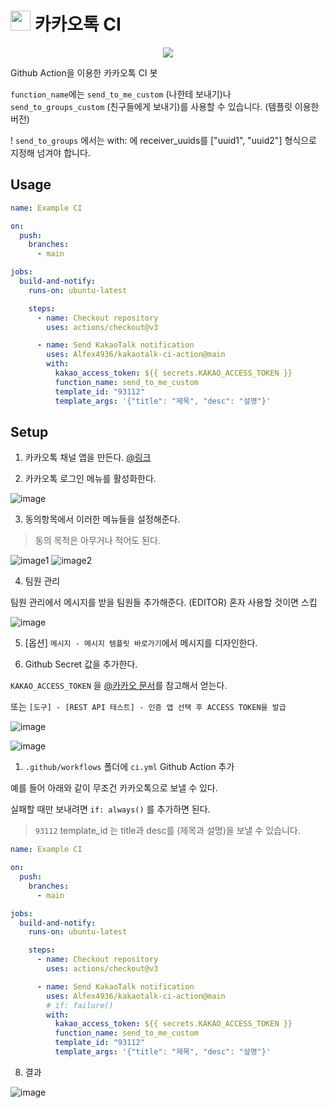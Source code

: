 # <img src="https://user-images.githubusercontent.com/2356749/234554374-6977623b-880c-4b65-aec1-3841e280c4b7.svg" style="height: 32px;"> 카카오톡 CI</div>

<div align="center">
<p>
<img src="https://user-images.githubusercontent.com/2356749/234552958-94977a16-3ac5-4b02-9c6f-2fc9ab3255d6.png">
</p>
</div>

Github Action을 이용한 카카오톡 CI 봇

`function_name`에는 `send_to_me_custom` (나한테 보내기)나 `send_to_groups_custom` (친구들에게 보내기)를 사용할 수 있습니다. (템플릿 이용한 버전)

! `send_to_groups` 에서는 with: 에 receiver_uuids를 ["uuid1", "uuid2"] 형식으로 지정해 넘겨야 합니다.


## Usage

```yml
name: Example CI

on:
  push:
    branches:
      - main

jobs:
  build-and-notify:
    runs-on: ubuntu-latest

    steps:
      - name: Checkout repository
        uses: actions/checkout@v3

      - name: Send KakaoTalk notification
        uses: Alfex4936/kakaotalk-ci-action@main
        with:
          kakao_access_token: ${{ secrets.KAKAO_ACCESS_TOKEN }}
          function_name: send_to_me_custom
          template_id: "93112"
          template_args: '{"title": "제목", "desc": "설명"}'
```

## Setup

1. 카카오톡 채널 앱을 만든다. [@링크](https://developers.kakao.com/console/app)

2. 카카오톡 로그인 메뉴를 활성화한다.

![image](https://user-images.githubusercontent.com/2356749/234551391-6c3bca1f-3f94-4b1d-9b18-60489ea6ae46.png)

3. 동의항목에서 이러한 메뉴들을 설정해준다.

> 동의 목적은 아무거나 적어도 된다.

![image1](https://user-images.githubusercontent.com/2356749/234551535-b05c7ece-747a-454f-b839-2c7b9f074924.png)
![image2](https://user-images.githubusercontent.com/2356749/234551641-04e9ba58-cb8f-47ec-84c2-1644bef8b312.png)

4. 팀원 관리

팀원 관리에서 메시지를 받을 팀원들 추가해준다. (EDITOR) 혼자 사용할 것이면 스킵

![image](https://user-images.githubusercontent.com/2356749/234551884-5064f15a-9c5e-447a-b11f-3d9b100873e9.png)

5. [옵션] `메시지 - 메시지 템플릿 바로가기`에서 메시지를 디자인한다.

6. Github Secret 값을 추가한다.

`KAKAO_ACCESS_TOKEN` 을 [@카카오 문서](https://developers.kakao.com/docs/latest/ko/kakaologin/rest-api#kakaologin)를 참고해서 얻는다.

또는 `[도구] - [REST API 테스트] - 인증 앱 선택 후 ACCESS TOKEN을 발급`

![image](https://user-images.githubusercontent.com/2356749/234553798-7ef4ef66-086e-4216-81b4-c2b3646c9b0a.png)

![image](https://user-images.githubusercontent.com/2356749/234553984-65ef7827-9999-4e2f-b878-93bcb0a3830e.png)

1. `.github/workflows` 폴더에 `ci.yml` Github Action 추가

예를 들어 아래와 같이 무조건 카카오톡으로 보낼 수 있다.

실패할 때만 보내려면 `if: always()` 를 추가하면 된다.

> `93112` template_id 는 title과 desc를 (제목과 설명)을 보낼 수 있습니다.

```yml
name: Example CI

on:
  push:
    branches:
      - main

jobs:
  build-and-notify:
    runs-on: ubuntu-latest

    steps:
      - name: Checkout repository
        uses: actions/checkout@v3

      - name: Send KakaoTalk notification
        uses: Alfex4936/kakaotalk-ci-action@main
        # if: failure()
        with:
          kakao_access_token: ${{ secrets.KAKAO_ACCESS_TOKEN }}
          function_name: send_to_me_custom
          template_id: "93112"
          template_args: '{"title": "제목", "desc": "설명"}'
```

8. 결과

![image](https://user-images.githubusercontent.com/2356749/234552958-94977a16-3ac5-4b02-9c6f-2fc9ab3255d6.png)
